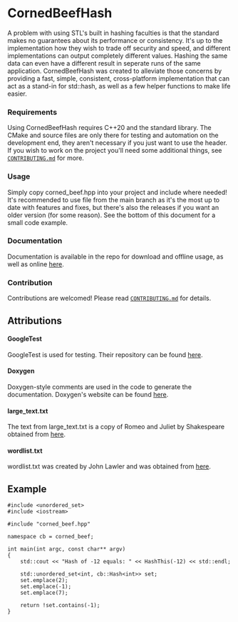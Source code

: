# CornedBeefHash
A problem with using STL's built in hashing faculties is that the standard makes no guarantees about its performance or consistency. It's up to the implementation how they wish to trade off security and speed, and different implementations can output completely different values. Hashing the same data can even have a different result in seperate runs of the same application. CornedBeefHash was created to alleviate those concerns by providing a fast, simple, consistent, cross-platform implementation that can act as a stand-in for std::hash, as well as a few helper functions to make life easier.

### Requirements
Using CornedBeefHash requires C++20 and the standard library. The CMake and source files are only there for testing and automation on the development end, they aren't necessary if you just want to use the header.
If you wish to work on the project you'll need some additional things, see [`CONTRIBUTING.md`](https://github.com/aedank0/corned-beef/blob/e946ea2e2e76ddd9a21b961203cf37a1293acff2/CONTRIBUTING.md) for more.

### Usage
Simply copy corned_beef.hpp into your project and include where needed! It's recommended to use file from the main branch as it's the most up to date with features and fixes, but there's also the releases if you want an older version (for some reason). See the bottom of this document for a small code example.

### Documentation
Documentation is available in the repo for download and offline usage, as well as online [here](https://aedank0.github.io/corned-beef/docs/html/).

### Contribution
Contributions are welcomed!
Please read [`CONTRIBUTING.md`](https://github.com/aedank0/corned-beef/blob/e946ea2e2e76ddd9a21b961203cf37a1293acff2/CONTRIBUTING.md) for details.

## Attributions
#### GoogleTest
GoogleTest is used for testing. Their repository can be found [here](https://github.com/google/googletest).
#### Doxygen
Doxygen-style comments are used in the code to generate the documentation. Doxygen's website can be found [here](https://www.doxygen.nl/).
#### large_text.txt
The text from large_text.txt is a copy of Romeo and Juliet by Shakespeare obtained from [here](http://shakespeare.mit.edu/romeo_juliet/full.html).
#### wordlist.txt
wordlist.txt was created by John Lawler and was obtained from [here](https://www-personal.umich.edu/~jlawler/wordlist.html).

## Example
```
#include <unordered_set>
#include <iostream>

#include "corned_beef.hpp"

namespace cb = corned_beef;

int main(int argc, const char** argv)
{
    std::cout << "Hash of -12 equals: " << HashThis(-12) << std::endl;

    std::unordered_set<int, cb::Hash<int>> set;
    set.emplace(2);
    set.emplace(-1);
    set.emplace(7);

    return !set.contains(-1);
}
```
